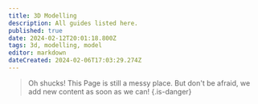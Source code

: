 ```yaml
---
title: 3D Modelling
description: All guides listed here.
published: true
date: 2024-02-12T20:01:18.800Z
tags: 3d, modelling, model
editor: markdown
dateCreated: 2024-02-06T17:03:29.274Z
---
```


> Oh shucks!
This Page is still a messy place. But don't be afraid, we add new content as soon as we can!
{.is-danger}

